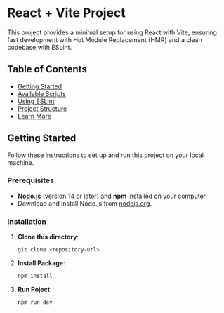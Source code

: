# React + Vite Project

This project provides a minimal setup for using React with Vite, ensuring fast development with Hot Module Replacement (HMR) and a clean codebase with ESLint.

## Table of Contents

- [Getting Started](#getting-started)
- [Available Scripts](#available-scripts)
- [Using ESLint](#using-eslint)
- [Project Structure](#project-structure)
- [Learn More](#learn-more)

## Getting Started

Follow these instructions to set up and run this project on your local machine.

### Prerequisites

- **Node.js** (version 14 or later) and **npm** installed on your computer.
- Download and install Node.js from [nodejs.org](https://nodejs.org/).

### Installation

1. **Clone this directory**:
   ```bash
   git clone <repository-url>

2. **Install Package**:
   ```bash
   npm install

3. **Run Poject**:
   ```bash
   npm run dev
   

